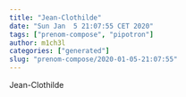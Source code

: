 ```yaml
---
title: "Jean-Clothilde"
date: "Sun Jan  5 21:07:55 CET 2020"
tags: ["prenom-compose", "pipotron"]
author: m1ch3l
categories: ["generated"]
slug: "prenom-compose/2020-01-05-21:07:55"
---
```


Jean-Clothilde
